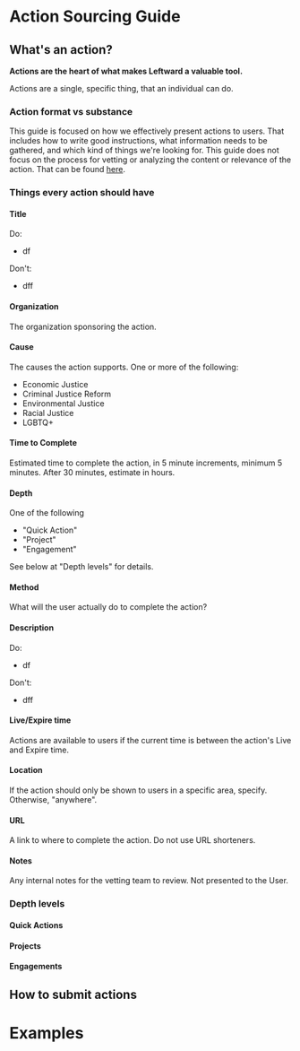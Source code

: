 # Action Sourcing Guide

## What's an action?
**Actions are the heart of what makes Leftward a valuable tool.**

Actions are a single, specific thing, that an individual can do. 

### Action format vs substance
This guide is focused on how we effectively present actions to users. That includes how to write good instructions, what information needs to be gathered, and which kind of things we're looking for. This guide does not focus on the process for vetting or analyzing the content or relevance of the action. That can be found [here](https://github.com/leftward-app/mission-style-guide/blob/main/mission.md#how-we-vet).

### Things every action should have

#### Title
Do:
- df

Don't:
- dff

#### Organization
The organization sponsoring the action.

#### Cause
The causes the action supports. One or more of the following:
- Economic Justice
- Criminal Justice Reform
- Environmental Justice
- Racial Justice
- LGBTQ+

#### Time to Complete
Estimated time to complete the action, in 5 minute increments, minimum 5 minutes. After 30 minutes, estimate in hours. 

#### Depth
One of the following
- "Quick Action"
- "Project"
- "Engagement"

See below at "Depth levels" for details.

#### Method
What will the user actually do to complete the action? 

#### Description
Do:
- df

Don't:
- dff

#### Live/Expire time
Actions are available to users if the current time is between the action's Live and Expire time.

#### Location
If the action should only be shown to users in a specific area, specify. Otherwise, "anywhere".

#### URL
A link to where to complete the action. Do not use URL shorteners.

#### Notes
Any internal notes for the vetting team to review. Not presented to the User.

### Depth levels

#### Quick Actions

#### Projects

#### Engagements

## How to submit actions

# Examples
